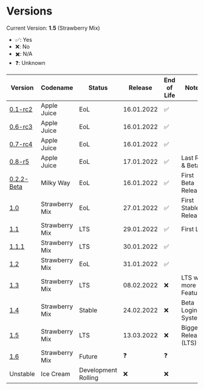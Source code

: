 # Versions
Current Version: **1.5** (Strawberry Mix)

- ✅: Yes
- ❌: No
- ✖️: N/A
- ❓: Unknown 

| Version | Codename | Status | Release | End of Life| Notes
| -- | -- | -- | -- | -- | --
| [0.1-rc2](https://github.com/Strawberry-Software-Industries/SecureCloud/releases/tag/v0.1-rc2) | Apple Juice | EoL | 16.01.2022 | ✅ |
| [0.6-rc3](https://github.com/Strawberry-Software-Industries/SecureCloud/releases/tag/v0.6-rc3) | Apple Juice | EoL | 16.01.2022 | ✅ |
| [0.7-rc4](https://github.com/Strawberry-Software-Industries/SecureCloud/releases/tag/v0.7-rc4) | Apple Juice | EoL | 16.01.2022 | ✅ |
| [0.8-r5](https://github.com/Strawberry-Software-Industries/SecureCloud/releases/tag/v0.8-rc5) | Apple Juice | EoL | 17.01.2022 | ✅ | Last RC & Beta
| [0.2.2-Beta](https://github.com/Strawberry-Software-Industries/SecureCloud/releases/tag/v0.2.2-Beta) | Milky Way | EoL | 16.01.2022 | ✅ | First Beta Release
| [1.0](https://github.com/Strawberry-Software-Industries/SecureCloud/releases/tag/v1.0) | Strawberry Mix | EoL | 27.01.2022 | ✅ | First Stable Release
| [1.1](https://github.com/Strawberry-Software-Industries/SecureCloud/releases/tag/v1.1) | Strawberry Mix | LTS | 29.01.2022 | ✅ | First LTS
| [1.1.1](https://github.com/Strawberry-Software-Industries/SecureCloud/releases/tag/v1.1.1) | Strawberry Mix | LTS | 30.01.2022 | ✅ |
| [1.2](https://github.com/Strawberry-Software-Industries/SecureCloud/releases/tag/v1.2) | Strawberry Mix | EoL | 31.01.2022 | ✅ |
| [1.3](https://github.com/Strawberry-Software-Industries/SecureCloud/releases/tag/v1.3) | Strawberry Mix | LTS | 08.02.2022 | ❌ | LTS with more Features
| [1.4](https://github.com/Strawberry-Software-Industries/SecureCloud/releases/tag/v1.4) | Strawberry Mix | Stable | 24.02.2022 | ❌ | Beta Login System
| [1.5](https://github.com/Strawberry-Software-Industries/SecureCloud/releases/tag/v1.5) | Strawberry Mix | LTS | 13.03.2022 | ❌ | Biggest Release (LTS)
| [1.6]() | Strawberry Mix | Future | ❓ | ❓ |
| Unstable | Ice Cream | Development Rolling | ❌ | ❌ |
